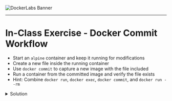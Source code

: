 ![DockerLabs Banner](../../assets/images/docker-logos.png)

---

# In-Class Exercise - Docker Commit Workflow
    
- Start an `alpine` container and keep it running for modifications
- Create a new file inside the running container
- Use `docker commit` to capture a new image with the file included
- Run a container from the committed image and verify the file exists
- Hint: Combine `docker run`, `docker exec`, `docker commit`, and `docker run --rm`

<details markdown="1">
<summary>Solution</summary>

## Step-by-Step Solution

1. **Run a modifiable alpine container**

   ```bash
   docker run -d --name alpine-commit alpine:latest sleep infinity
   ```

2. **Write a file inside the running container**

   ```bash
   docker exec alpine-commit sh -c "echo 'Persisted with docker commit' > /opt/commit-note.txt"
   ```

3. **Validate the file inside the original container (optional check)**

   ```bash
   docker exec alpine-commit cat /opt/commit-note.txt
   ```

4. **Create a new image from the modified container**

   ```bash
   docker commit alpine-commit alpine-with-note:latest
   ```

5. **Run a container from the committed image and verify the file exists**

   ```bash
   docker run --rm alpine-with-note:latest cat /opt/commit-note.txt
   ```

   Expected output:

   ```text
   Persisted with docker commit
   ```

6. **Clean up resources**

   ```bash
   docker rm -f alpine-commit
   docker image rm alpine-with-note:latest
   ```

## Explanation

- **docker run -d ... sleep infinity**: Starts a container that stays alive for edits
- **docker exec ... echo '...' > file**: Writes a file into the running container
- **docker commit**: Captures the container's filesystem changes into a new image
- **docker run --rm new-image cat file**: Launches the new image, verifies the persistent file, and removes the container when done
- **Cleanup commands**: Remove the temporary container and image to free resources

</details>
